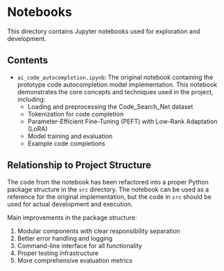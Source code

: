 # Notebooks

This directory contains Jupyter notebooks used for exploration and development.

## Contents

- `ai_code_autocompletion.ipynb`: The original notebook containing the prototype code autocompletion model implementation. This notebook demonstrates the core concepts and techniques used in the project, including:
  - Loading and preprocessing the Code_Search_Net dataset
  - Tokenization for code completion
  - Parameter-Efficient Fine-Tuning (PEFT) with Low-Rank Adaptation (LoRA)
  - Model training and evaluation
  - Example code completions

## Relationship to Project Structure

The code from the notebook has been refactored into a proper Python package structure in the `src` directory. The notebook can be used as a reference for the original implementation, but the code in `src` should be used for actual development and execution.

Main improvements in the package structure:

1. Modular components with clear responsibility separation
2. Better error handling and logging
3. Command-line interface for all functionality
4. Proper testing infrastructure
5. More comprehensive evaluation metrics
